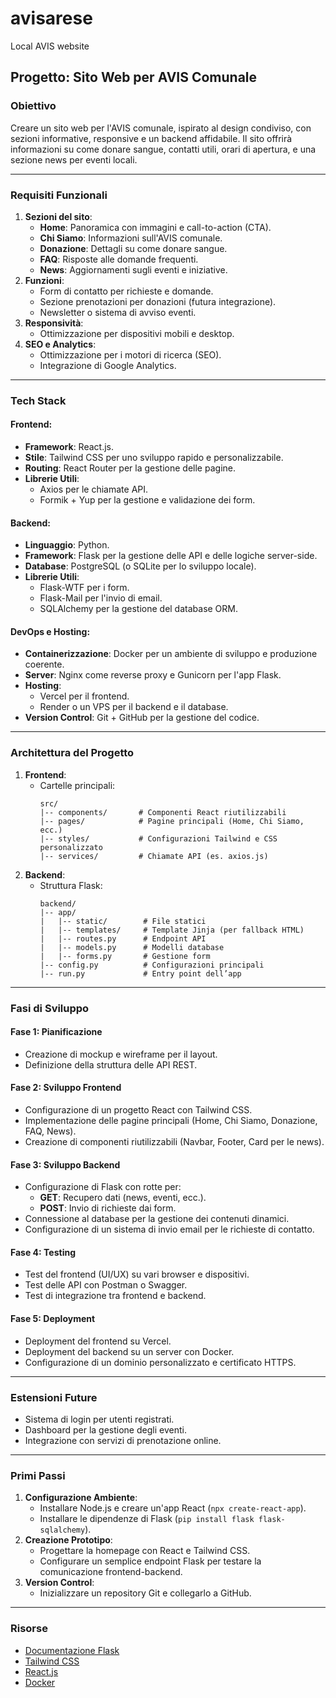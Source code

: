 # avisarese
Local AVIS website

## Progetto: Sito Web per AVIS Comunale

### **Obiettivo**
Creare un sito web per l'AVIS comunale, ispirato al design condiviso, con sezioni informative, responsive e un backend affidabile. Il sito offrirà informazioni su come donare sangue, contatti utili, orari di apertura, e una sezione news per eventi locali.

---

### **Requisiti Funzionali**
1. **Sezioni del sito**:
   - **Home**: Panoramica con immagini e call-to-action (CTA).
   - **Chi Siamo**: Informazioni sull'AVIS comunale.
   - **Donazione**: Dettagli su come donare sangue.
   - **FAQ**: Risposte alle domande frequenti.
   - **News**: Aggiornamenti sugli eventi e iniziative.
2. **Funzioni**:
   - Form di contatto per richieste e domande.
   - Sezione prenotazioni per donazioni (futura integrazione).
   - Newsletter o sistema di avviso eventi.
3. **Responsività**:
   - Ottimizzazione per dispositivi mobili e desktop.
4. **SEO e Analytics**:
   - Ottimizzazione per i motori di ricerca (SEO).
   - Integrazione di Google Analytics.

---

### **Tech Stack**

#### **Frontend**:
- **Framework**: React.js.
- **Stile**: Tailwind CSS per uno sviluppo rapido e personalizzabile.
- **Routing**: React Router per la gestione delle pagine.
- **Librerie Utili**:
  - Axios per le chiamate API.
  - Formik + Yup per la gestione e validazione dei form.

#### **Backend**:
- **Linguaggio**: Python.
- **Framework**: Flask per la gestione delle API e delle logiche server-side.
- **Database**: PostgreSQL (o SQLite per lo sviluppo locale).
- **Librerie Utili**:
  - Flask-WTF per i form.
  - Flask-Mail per l'invio di email.
  - SQLAlchemy per la gestione del database ORM.

#### **DevOps e Hosting**:
- **Containerizzazione**: Docker per un ambiente di sviluppo e produzione coerente.
- **Server**: Nginx come reverse proxy e Gunicorn per l'app Flask.
- **Hosting**:
  - Vercel per il frontend.
  - Render o un VPS per il backend e il database.
- **Version Control**: Git + GitHub per la gestione del codice.

---

### **Architettura del Progetto**
1. **Frontend**:
   - Cartelle principali:
     ```
     src/
     |-- components/       # Componenti React riutilizzabili
     |-- pages/            # Pagine principali (Home, Chi Siamo, ecc.)
     |-- styles/           # Configurazioni Tailwind e CSS personalizzato
     |-- services/         # Chiamate API (es. axios.js)
     ```
2. **Backend**:
   - Struttura Flask:
     ```
     backend/
     |-- app/
     |   |-- static/        # File statici
     |   |-- templates/     # Template Jinja (per fallback HTML)
     |   |-- routes.py      # Endpoint API
     |   |-- models.py      # Modelli database
     |   |-- forms.py       # Gestione form
     |-- config.py          # Configurazioni principali
     |-- run.py             # Entry point dell’app
     ```

---

### **Fasi di Sviluppo**

#### **Fase 1: Pianificazione**
- Creazione di mockup e wireframe per il layout.
- Definizione della struttura delle API REST.

#### **Fase 2: Sviluppo Frontend**
- Configurazione di un progetto React con Tailwind CSS.
- Implementazione delle pagine principali (Home, Chi Siamo, Donazione, FAQ, News).
- Creazione di componenti riutilizzabili (Navbar, Footer, Card per le news).

#### **Fase 3: Sviluppo Backend**
- Configurazione di Flask con rotte per:
  - **GET**: Recupero dati (news, eventi, ecc.).
  - **POST**: Invio di richieste dai form.
- Connessione al database per la gestione dei contenuti dinamici.
- Configurazione di un sistema di invio email per le richieste di contatto.

#### **Fase 4: Testing**
- Test del frontend (UI/UX) su vari browser e dispositivi.
- Test delle API con Postman o Swagger.
- Test di integrazione tra frontend e backend.

#### **Fase 5: Deployment**
- Deployment del frontend su Vercel.
- Deployment del backend su un server con Docker.
- Configurazione di un dominio personalizzato e certificato HTTPS.

---

### **Estensioni Future**
- Sistema di login per utenti registrati.
- Dashboard per la gestione degli eventi.
- Integrazione con servizi di prenotazione online.

---

### **Primi Passi**
1. **Configurazione Ambiente**:
   - Installare Node.js e creare un'app React (`npx create-react-app`).
   - Installare le dipendenze di Flask (`pip install flask flask-sqlalchemy`).
2. **Creazione Prototipo**:
   - Progettare la homepage con React e Tailwind CSS.
   - Configurare un semplice endpoint Flask per testare la comunicazione frontend-backend.
3. **Version Control**:
   - Inizializzare un repository Git e collegarlo a GitHub.

---

### **Risorse**
- [Documentazione Flask](https://flask.palletsprojects.com/)
- [Tailwind CSS](https://tailwindcss.com/)
- [React.js](https://react.dev/)
- [Docker](https://www.docker.com/)

